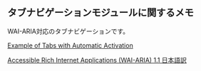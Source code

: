 ## タブナビゲーションモジュールに関するメモ
WAI-ARIA対応のタブナビゲーションです。

[Example of Tabs with Automatic Activation](https://www.w3.org/TR/wai-aria-practices/examples/tabs/tabs-1/tabs.html)

[Accessible Rich Internet Applications (WAI-ARIA) 1.1 日本語訳](https://momdo.github.io/wai-aria-1.1/)
